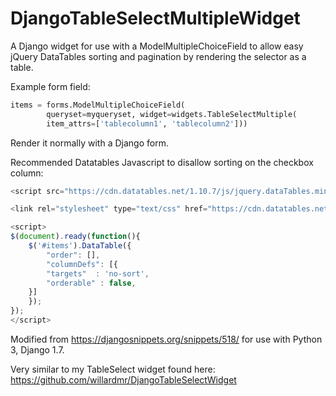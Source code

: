 # DjangoTableSelectMultipleWidget
A Django widget for use with a ModelMultipleChoiceField to allow easy jQuery DataTables sorting and pagination by rendering the selector as a table.

Example form field:
```python
items = forms.ModelMultipleChoiceField(
        queryset=myqueryset, widget=widgets.TableSelectMultiple(
        item_attrs=['tablecolumn1', 'tablecolumn2']))
```
        
Render it normally with a Django form.


Recommended Datatables Javascript to disallow sorting on the checkbox column:

```javascript
<script src="https://cdn.datatables.net/1.10.7/js/jquery.dataTables.min.js"></script>

<link rel="stylesheet" type="text/css" href="https://cdn.datatables.net/1.10.7/css/jquery.dataTables.css"></link>

<script>
$(document).ready(function(){
    $('#items').DataTable({
        "order": [],
        "columnDefs": [{
        "targets"  : 'no-sort',
        "orderable" : false,
    }]
    });
});
</script>
```

Modified from https://djangosnippets.org/snippets/518/ for use with Python 3, Django 1.7.


Very similar to my TableSelect widget found here: https://github.com/willardmr/DjangoTableSelectWidget
